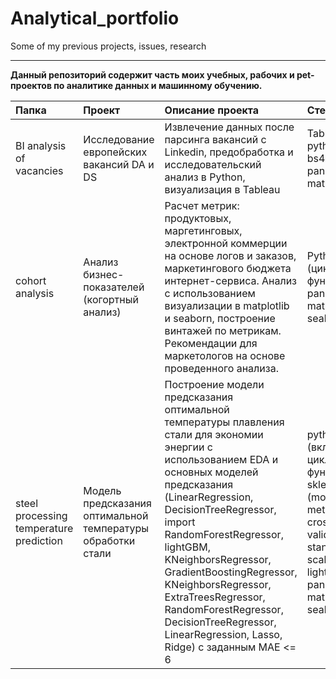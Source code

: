 # Analytical_portfolio

Some of my previous projects, issues, research

------

__Данный репозиторий содержит часть моих учебных, рабочих и pet-проектов по аналитике данных и машинному обучению.__

| Папка   |  Проект | Описание проекта  | Стек  |
| :------------ | :------------ |:------------ | :------------ |
| BI analysis of vacancies  |  Исследование европейских вакансий DA и DS | Извлечение данных после парсинга вакансий с Linkedin, предобработка и исследовательский анализ в Python, визуализация в Tableau  | Tableau, python, bs4, pandas, matplotlib |
| cohort analysis  |  Анализ бизнес-показателей (когортный анализ) |  Расчет метрик: продуктовых, маргетинговых, электронной коммерции на основе логов и заказов, маркетингового бюджета интернет-сервиса. Анализ с использованием визуализации в matplotlib и seaborn, построение винтажей по метрикам. Рекомендации для маркетологов на основе проведенного анализа.|   Python (циклы, функции), pandas, matplotlib, seaborn |
|steel processing temperature prediction|Модель предсказания оптимальной температуры обработки стали|Построение модели предсказания оптимальной температуры плавления стали для экономии энергии с использованием EDA и основных моделей предсказания (LinearRegression, DecisionTreeRegressor, import RandomForestRegressor, lightGBM, KNeighborsRegressor, GradientBoostingRegressor, KNeighborsRegressor, ExtraTreesRegressor, RandomForestRegressor, DecisionTreeRegressor, LinearRegression, Lasso, Ridge) с заданным MAE <= 6|python (включая циклы и функции), sklearn (models, metrics, cross validation, standard scaler), lightgbm, pandas, matplotlib, seaborn|
